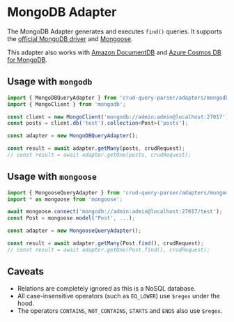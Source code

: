 # MongoDB Adapter

The MongoDB Adapter generates and executes `find()` queries. It supports the [official MongoDB driver](https://www.npmjs.com/package/mongodb) and [Mongoose](https://www.npmjs.com/package/mongoose).

This adapter also works with [Amazon DocumentDB](https://aws.amazon.com/documentdb/) and [Azure Cosmos DB for MongoDB](https://learn.microsoft.com/en-us/azure/cosmos-db/mongodb/introduction).

## Usage with `mongodb`

```ts
import { MongoDBQueryAdapter } from 'crud-query-parser/adapters/mongodb';
import { MongoClient } from 'mongodb';

const client = new MongoClient('mongodb://admin:admin@localhost:27017');
const posts = client.db('test').collection<Post>('posts');

const adapter = new MongoDBQueryAdapter();

const result = await adapter.getMany(posts, crudRequest);
// const result = await adapter.getOne(posts, crudRequest);
```

## Usage with `mongoose`

```ts
import { MongooseQueryAdapter } from 'crud-query-parser/adapters/mongodb';
import * as mongoose from 'mongoose';

await mongoose.connect('mongodb://admin:admin@localhost:27017/test');
const Post = mongoose.model('Post', ...);

const adapter = new MongooseQueryAdapter();

const result = await adapter.getMany(Post.find(), crudRequest);
// const result = await adapter.getOne(Post.find(), crudRequest);
```

## Caveats

- Relations are completely ignored as this is a NoSQL database.
- All case-insensitive operators (such as `EQ_LOWER`) use `$regex` under the hood.
- The operators `CONTAINS`, `NOT_CONTAINS`, `STARTS` and `ENDS` also use `$regex`.
